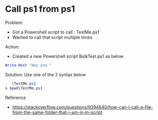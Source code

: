 # Call ps1 from ps1
Problem: 
- Got a Powershell script to call : TestMe.ps1
- Wanted to call that script multiple times

Action:
- Created a new Powershell script BulkTest.ps1 as below
```` Powershell
Write-Host "Hey you."
````


Solution:
Use one of the 2 syntax below
```` Powershell 
. .\TestMe.ps1
& $pwd\TestMe.ps1
````

Reference
- https://stackoverflow.com/questions/9394840/how-can-i-call-a-file-from-the-same-folder-that-i-am-in-in-script